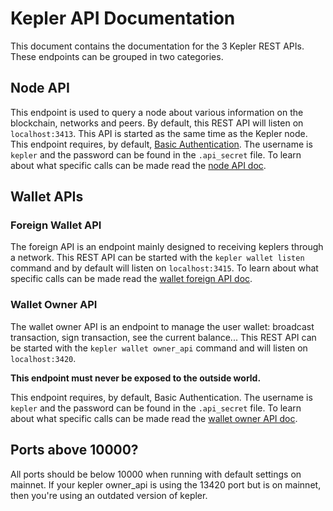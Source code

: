 # Kepler API Documentation

This document contains the documentation for the 3 Kepler REST APIs. These endpoints can be grouped in two categories.

## Node API

This endpoint is used to query a node about various information on the blockchain, networks and peers. By default, this REST API will listen on `localhost:3413`. This API is started as the same time as the Kepler node.
This endpoint requires, by default, [Basic Authentication](https://en.wikipedia.org/wiki/Basic_access_authentication). The username is `kepler` and the password can be found in the `.api_secret` file.
To learn about what specific calls can be made read the [node API doc](node_api.md).

## Wallet APIs

### Foreign Wallet API

The foreign API is an endpoint mainly designed to receiving keplers through a network. This REST API can be started with the `kepler wallet listen` command and by default will listen on `localhost:3415`.
To learn about what specific calls can be made read the [wallet foreign API doc](wallet_foreign_api.md).

### Wallet Owner API

The wallet owner API is an endpoint to manage the user wallet: broadcast transaction, sign transaction, see the current balance... This REST API can be started with the `kepler wallet owner_api` command and will listen on `localhost:3420`.

__This endpoint must **never** be exposed to the outside world.__

This endpoint requires, by default, Basic Authentication. The username is `kepler` and the password can be found in the `.api_secret` file.
To learn about what specific calls can be made read the [wallet owner API doc](wallet_owner_api.md).

## Ports above 10000?

All ports should be below 10000 when running with default settings on mainnet. If your kepler owner_api is using the 13420 port but is on mainnet, then you're using an outdated version of kepler.
